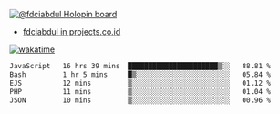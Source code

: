 [![@fdciabdul Holopin board](https://holopin.io/api/user/board?user=fdciabdul)](https://holopin.io/@fdciabdul)

- [fdciabdul in projects.co.id](https://projects.co.id/public/browse_users/view/496e26/fdciabdul)



[![wakatime](https://wakatime.com/badge/user/87646243-158a-4241-a3cb-668e1fa2dbb8.svg)](https://wakatime.com/@87646243-158a-4241-a3cb-668e1fa2dbb8)
<!--START_SECTION:waka-->

```txt
JavaScript   16 hrs 39 mins  ██████████████████████▒░░   88.81 %
Bash         1 hr 5 mins     █▒░░░░░░░░░░░░░░░░░░░░░░░   05.84 %
EJS          12 mins         ▒░░░░░░░░░░░░░░░░░░░░░░░░   01.12 %
PHP          11 mins         ▒░░░░░░░░░░░░░░░░░░░░░░░░   01.04 %
JSON         10 mins         ▒░░░░░░░░░░░░░░░░░░░░░░░░   00.96 %
```

<!--END_SECTION:waka-->
